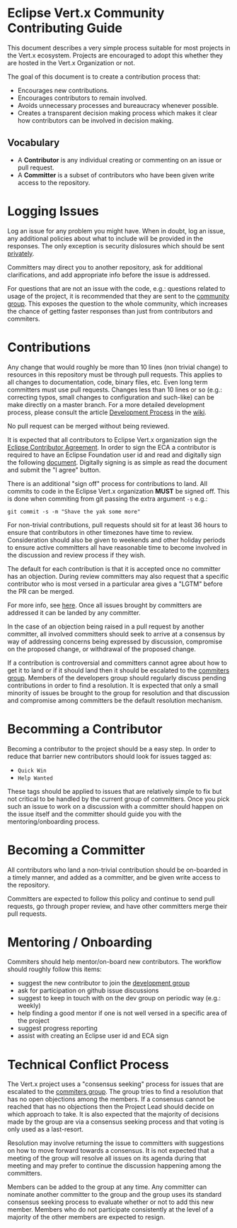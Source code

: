 # Eclipse Vert.x Community Contributing Guide

This document describes a very simple process suitable for most projects in the Vert.x ecosystem. Projects are encouraged to adopt this whether they are hosted in the Vert.x Organization or not.

The goal of this document is to create a contribution process that:

* Encourages new contributions.
* Encourages contributors to remain involved.
* Avoids unnecessary processes and bureaucracy whenever possible.
* Creates a transparent decision making process which makes it clear how contributors can be involved in decision making.


## Vocabulary

* A **Contributor** is any individual creating or commenting on an issue or pull request.
* A **Committer** is a subset of contributors who have been given write access to the repository.


# Logging Issues

Log an issue for any problem you might have. When in doubt, log an issue, any additional policies about what to include will be provided in the responses. The only exception is security dislosures which should be sent [privately](vertx-enquiries@googlegroups.com).

Committers may direct you to another repository, ask for additional clarifications, and add appropriate info before the issue is addressed.

For questions that are not an issue with the code, e.g.: questions related to usage of the project, it is recommended that they are sent to the [community group](https://groups.google.com/forum/#!forum/vertx). This exposes the question to the whole community, which increases the chance of getting faster responses than just from contributors and commiters.


# Contributions

Any change that would roughly be more than 10 lines (non trivial change) to resources in this repository must be through pull requests. This applies to all changes to documentation, code, binary files, etc. Even long term committers must use pull requests. Changes less than 10 lines or so (e.g.: correcting typos, small changes to configuration and such-like) can be make directly on a master branch. For a more detailed development process, please consult the article [Development Process](https://github.com/vert-x3/wiki/wiki/Development-Process) in the [wiki](https://github.com/vert-x3/wiki/wiki). 

No pull request can be merged without being reviewed.

It is expected that all contributors to Eclipse Vert.x organization sign the [Eclipse Contributor Agreement](http://www.eclipse.org/legal/ECA.php). In order to sign the ECA a contributor is required to have an Eclipse Foundation user id and read and digitally sign the following [document](http://www.eclipse.org/contribute/cla). Digitally signing is as simple as read the document and submit the "I agree" button.

There is an additional "sign off" process for contributions to land. All commits to code in the Eclipse Vert.x organization **MUST** be signed off. This is done when commiting from git passing the extra argument `-s` e.g.:

```
git commit -s -m "Shave the yak some more"
```

For non-trivial contributions, pull requests should sit for at least 36 hours to ensure that contributors in other timezones have time to review. Consideration should also be given to  weekends and other holiday periods to ensure active committers all have reasonable time to become involved in the discussion and review process if they wish.

The default for each contribution is that it is accepted once no committer has an objection. During review committers may also request that a specific contributor who is most versed in a  particular area gives a "LGTM" before the PR can be merged.

For more info, see [here](http://wiki.eclipse.org/Development_Resources/Contributing_via_Git). Once all issues brought by committers are addressed it can be landed by any committer.

In the case of an objection being raised in a pull request by another committer, all involved  committers should seek to arrive at a consensus by way of addressing concerns being expressed  by discussion, compromise on the proposed change, or withdrawal of the proposed change.

If a contribution is controversial and committers cannot agree about how to get it to land or if it should land then it should be escalated to the [commiters group](https://groups.google.com/forum/#!forum/vertx-committers). Members of the developers group should regularly discuss pending contributions in order to find a resolution. It is expected that only a small minority of issues be brought to the group for resolution and that discussion and compromise among committers be the default resolution mechanism.


# Becomming a Contributor

Becoming a contributor to the project should be a easy step. In order to reduce that barrier new contributors should look for issues tagged as:

* `Quick Win`
* `Help Wanted`

These tags should be applied to issues that are relatively simple to fix but not critical to be handled by the current group of committers. Once you pick such an issue to work on a discussion with a committer should happen on the issue itself and the committer should guide you with the mentoring/onboarding process.


# Becoming a Committer

All contributors who land a non-trivial contribution should be on-boarded in a timely manner, and added as a committer, and be given write access to the repository. 

Committers are expected to follow this policy and continue to send pull requests, go through proper review, and have other committers merge their pull requests.


# Mentoring / Onboarding

Commiters should help mentor/on-board new contributors. The workflow should roughly follow this items:

* suggest the new contributor to join the [development group](https://groups.google.com/forum/#!forum/vertx-dev)
* ask for participation on github issue discussions
* suggest to keep in touch with on the dev group on periodic way (e.g.: weekly)
* help finding a good mentor if one is not well versed in a specific area of the project
* suggest progress reporting
* assist with creating an Eclipse user id and ECA sign


# Technical Conflict Process

The Vert.x project uses a "consensus seeking" process for issues that are escalated to the [commiters group](https://github.com/orgs/vert-x3/people). The group tries to find a resolution that has no open objections among the members. If a consensus cannot be reached that has no objections then the Project Lead should decide on which approach to take. It is also expected that the majority of decisions made by the group are via a consensus seeking process and that voting is only used as a last-resort.

Resolution may involve returning the issue to committers with suggestions on how to move forward towards a consensus. It is not expected that a meeting of the group will resolve all issues on its agenda during that meeting and may prefer to continue the discussion happening among the committers.

Members can be added to the group at any time. Any committer can nominate another committer to the group and the group uses its standard consensus seeking process to evaluate whether or not to add this new member. Members who do not participate consistently at the level of a majority of the other members are expected to resign.
